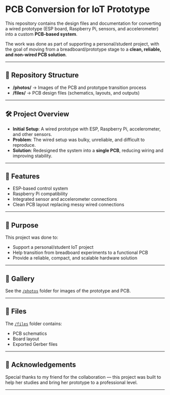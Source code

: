 # PCB Conversion for IoT Prototype  

This repository contains the design files and documentation for converting a wired prototype (ESP board, Raspberry Pi, sensors, and accelerometer) into a custom **PCB-based system**.  

The work was done as part of supporting a personal/student project, with the goal of moving from a breadboard/prototype stage to a **clean, reliable, and non-wired PCB solution**.  

---

## 📂 Repository Structure  

- **/photos/** → Images of the PCB and prototype transition process  
- **/files/** → PCB design files (schematics, layouts, and outputs)  

---

## 🛠️ Project Overview  

- **Initial Setup**: A wired prototype with ESP, Raspberry Pi, accelerometer, and other sensors.  
- **Problem**: The wired setup was bulky, unreliable, and difficult to reproduce.  
- **Solution**: Redesigned the system into a **single PCB**, reducing wiring and improving stability.  

---

## 🔑 Features  

- ESP-based control system  
- Raspberry Pi compatibility  
- Integrated sensor and accelerometer connections  
- Clean PCB layout replacing messy wired connections  

---

## 🎯 Purpose  

This project was done to:  
- Support a personal/student IoT project  
- Help transition from breadboard experiments to a functional PCB  
- Provide a reliable, compact, and scalable hardware solution  

---

## 📸 Gallery  

See the [`/photos`](./photos) folder for images of the prototype and PCB.  

---

## 📁 Files  

The [`/files`](./files) folder contains:  
- PCB schematics  
- Board layout  
- Exported Gerber files  

---

## 🤝 Acknowledgements  

Special thanks to my friend for the collaboration — this project was built to help her studies and bring her prototype to a professional level.  

---
